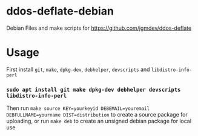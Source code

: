 # ddos-deflate-debian
Debian Files and make scripts for https://github.com/jgmdev/ddos-deflate

# Usage
First install ```git```, ```make```, ```dpkg-dev```, ```debhelper```, ```devscripts``` and ```libdistro-info-perl```

### ```sudo apt install git make dpkg-dev debhelper devscripts libdistro-info-perl```

Then run ```make source KEY=yourkeyid DEBEMAIL=youremail DEBFULLNAME=yourname DIST=distribution``` to create a source package for uploading, or
run ```make deb``` to create an unsigned debian package for local use
